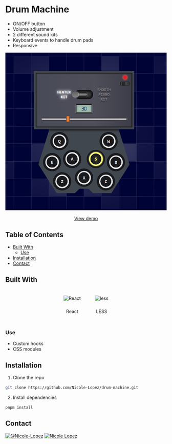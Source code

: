 # Drum Machine

- ON/OFF button
- Volume adjustment
- 2 different sound kits
- Keyboard events to handle drum pads
- Responsive

![screenshot](./src/assets/README/screenshot.png)
<p align="center"><a href="https://nicole-lopez.github.io/drum-machine/">View demo</a></p>



## Table of Contents
- [Built With](#built-with)
	- [Use](#use)
- [Installation](#installation)
- [Contact](#contact)


## Built With
<div align="center">  
<span style="margin: 10px; display:inline-block">
<img style="margin: 10px" src="https://profilinator.rishav.dev/skills-assets/react-original-wordmark.svg" alt="React" height="50" /></a>  
<p>React</p>
</span>

<span style="margin: 10px; display:inline-block">
<img style="margin: 10px" src="https://upload.wikimedia.org/wikipedia/commons/thumb/8/81/LESS_Logo.svg/1200px-LESS_Logo.svg.png" alt="less" height="50" /></a>  
<p>LESS</p>
</span>
</div>

### Use
- Custom hooks 
- CSS modules



## Installation
1. Clone the repo

```sh
git clone https://github.com/Nicole-Lopez/drum-machine.git
```

2. Install dependencies

```sh
pnpm install
```


## Contact

[![@Nicole-Lopez](https://img.shields.io/badge/github-%2324292e.svg?&style=for-the-badge&logo=github&logoColor=white "I have more projects :)")](https://github.com/Nicole-Lopez)
[![Nicole Lopez](https://img.shields.io/badge/linkedin-%231E77B5.svg?&style=for-the-badge&logo=linkedin&logoColor=white "linkedin")](www.linkedin.com/in/nicole-lopez-877878212/)